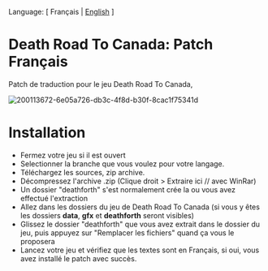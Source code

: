 Language: [ Français | [English](https://github.com/Limeen/death-road-to-canada-fr/blob/main/README_english.md) ]
# Death Road To Canada: Patch Français
Patch de traduction pour le jeu Death Road To Canada, 

![200113672-6e05a726-db3c-4f8d-b30f-8cac1f75341d](https://user-images.githubusercontent.com/56938765/200358392-2511ac2a-b6c8-4601-9870-331ef7f11807.png)




# Installation
- Fermez votre jeu si il est ouvert
- Selectionner la branche que vous voulez pour votre langage.
- Téléchargez les sources, zip archive.
- Décompressez l'archive .zip (Clique droit > Extraire ici // avec WinRar)
- Un dossier "deathforth" s'est normalement crée la ou vous avez effectué l'extraction
- Allez dans les dossiers du jeu de Death Road To Canada (si vous y êtes les dossiers **data**, **gfx** et **deathforth** seront visibles)
- Glissez le dossier "deathforth" que vous avez extrait dans le dossier du jeu, puis appuyez sur "Remplacer les fichiers" quand ça vous le proposera
- Lancez votre jeu et vérifiez que les textes sont en Français, si oui, vous avez installé le patch avec succès.
